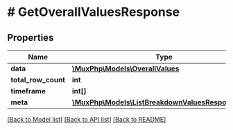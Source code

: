 # # GetOverallValuesResponse

## Properties

Name | Type | Description | Notes
------------ | ------------- | ------------- | -------------
**data** | [**\MuxPhp\Models\OverallValues**](OverallValues.md) |  | [optional]
**total_row_count** | **int** |  | [optional]
**timeframe** | **int[]** |  | [optional]
**meta** | [**\MuxPhp\Models\ListBreakdownValuesResponseMeta**](ListBreakdownValuesResponseMeta.md) |  | [optional]

[[Back to Model list]](../../README.md#models) [[Back to API list]](../../README.md#endpoints) [[Back to README]](../../README.md)
